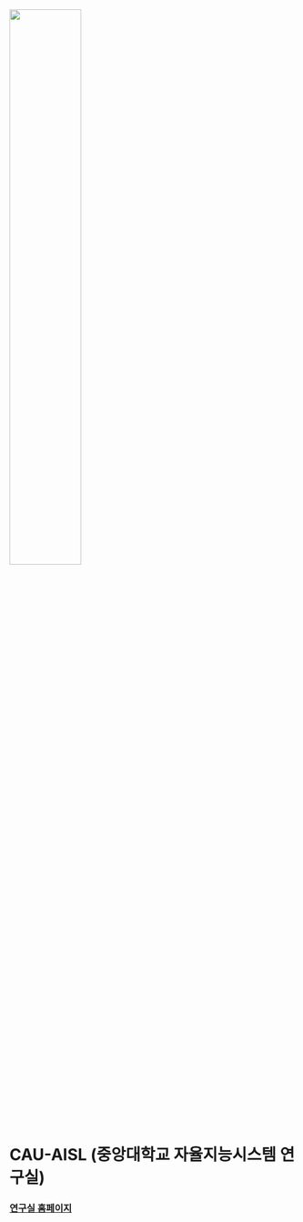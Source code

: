 <img src="https://github.com/CAU-AISL/.github/assets/60354633/6ba0d7a6-1cf1-493a-8d77-976c483e1431" width="50%"/>

# CAU-AISL (중앙대학교 자율지능시스템 연구실)

### [연구실 홈페이지](https://sites.google.com/view/cau-aisl/home)





